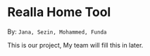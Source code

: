 # Realla Home Tool

By: `Jana, Sezin, Mohammed, Funda`

This is our project, My team will fill this in later.